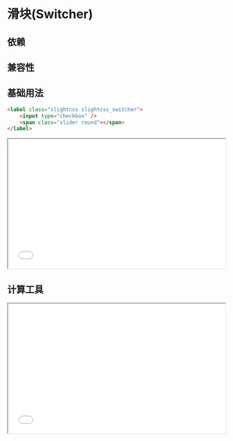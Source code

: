 # 滑块(Switcher)

## 依赖

## 兼容性

## 基础用法

```html
<label class="slightcss slightcss_switcher">
    <input type="checkbox" />
    <span class="slider round"></span>
</label>
```

<iframe style="width:100%;min-height:300px;" src="/_demo/switcher/basic.html"></iframe>

## 计算工具

<iframe style="width:100%;min-height:300px;" src="/_demo/switcher/_calc.html"></iframe>